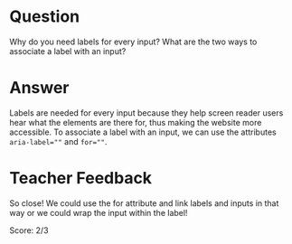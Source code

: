 # Question

Why do you need labels for every input? What are the two ways to associate a label with an input?

# Answer

Labels are needed for every input because they help screen reader users hear what the elements are there for, thus making the website more accessible. To associate a label with an input, we can use the attributes `aria-label=""` and `for=""`.

# Teacher Feedback

So close! We could use the for attribute and link labels and inputs in that way or we could wrap the input within the label!

Score: 2/3
